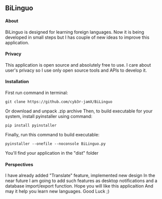 ## BiLinguo


#### About

BiLinguo is designed for learning foreign languages. Now it is being developed in small steps but I has couple of new ideas to improve this application.

#### Privacy

This application is open source and absolutely free to use. I care about user's privacy so I use only open source tools and APIs to develop it.

#### Installation

First run command in terminal:

```git clone https://github.com/cyb3r-jamX/BiLinguo```

Or download and unpack .zip archive
Then, to build executable for your system, install pyinstaller using command:

```pip install pyinstaller```

Finally, run this command to build executable:

```pyinstaller --onefile --noconsole BiLinguo.py```

You'll find your application in the "dist" folder
#### Perspectives

I have already added "Translate" feature, implemented new design
In the near future I am going to add such features as desktop notifications and a database import/export function. 
Hope you will like this applicaition
And may it help you learn new languages. Good Luck ;)
